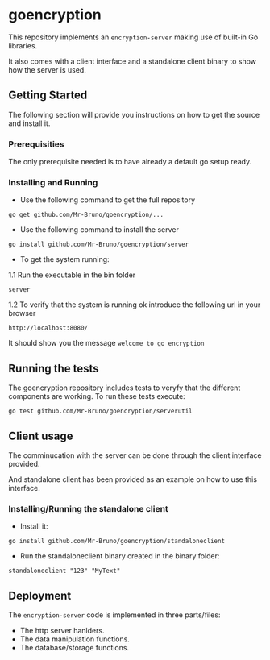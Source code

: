 # goencryption

This repository implements an `encryption-server` making use of built-in Go
libraries.

It also comes with a client interface and a standalone client binary to show
how the server is used.


## Getting Started

The following section will provide you instructions on how to get the source and
install it.

### Prerequisities

The only prerequisite needed is to have already a default go setup ready.

### Installing and Running

* Use the following command to get the full repository

```
go get github.com/Mr-Bruno/goencryption/...
```

* Use the following command to install the server

```
go install github.com/Mr-Bruno/goencryption/server
```

* To get the system running:

1.1 Run the executable in the bin folder

```
server
```

1.2 To verify that the system is running ok introduce the following url in your browser

```
http://localhost:8080/
```

It should show you the message `welcome to go encryption`


## Running the tests

The goencryption repository includes tests to veryfy that the different components
are working. To run these tests execute:

```
go test github.com/Mr-Bruno/goencryption/serverutil
```

## Client usage

The comminucation with the server can be done through the client interface provided.

And standalone client has been provided as an example on how to use this interface.

### Installing/Running the standalone client

* Install it:
```
go install github.com/Mr-Bruno/goencryption/standaloneclient
```

* Run the standaloneclient binary created in the binary folder:
```
standaloneclient "123" "MyText"
```

## Deployment

The `encryption-server` code is implemented in three parts/files:
- The http server hanlders.
- The data manipulation functions.
- The database/storage functions.
